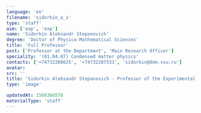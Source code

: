 ```yaml
---
language: 'en'
filename: 'sidorkin_a_s'
type: 'staff'
aim: ['exp', 'exp']
name: 'Sidorkin Aleksandr Stepanovich'
degree: 'Doctor of Physico-Mathematical Sciences'
title: 'Full Professor'
post: ['Professor at the Department', 'Main Research Officer']
speciality: '(01.04.07) Condensed matter physics'
contacts: ['+74732208625', '+74732207533', 'sidorkin@dom.vsu.ru']
avatar:
src: ''
title: 'Sidorkin Aleksandr Stepanovich - Professor of the Experimental physics Department'
type: 'image'

updatedAt: 1568360578
materialType: 'staff'
---
```


